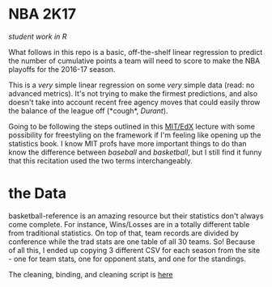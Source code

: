 NBA 2K17
========

_student work in R_

What follows in this repo is a basic, off-the-shelf linear regression to predict the number of cumulative points a team will need to score to make the NBA playoffs for the 2016-17 season. 

This is a _very_ simple linear regression on some _very_ simple data (read: no advanced metrics). It's not trying to make the firmest predictions, and also doesn't take into account recent free agency moves that could easily throw the balance of the league off (\*cough*, _Durant_).

Going to be following the steps outlined in this [MIT/EdX](https://www.youtube.com/watch?v=WfaKNYR2vAA) lecture with some possibility for freestyling on the framework if I'm feeling like opening up the statistics book. I know MIT profs have more important things to do than know the difference between _baseball_ and _basketball_, but I still find it funny that this recitation used the two terms interchangeably. 


# the Data

basketball-reference is an amazing resource but their statistics don't always come complete. For instance, Wins/Losses are in a totally different table from traditional statistics. On top of that, team records are divided by conference while the trad stats are one table of all 30 teams. So! Because of all this, I ended up copying 3 different CSV for each season from the site - one for team stats, one for opponent stats, and one for the standings. 

The cleaning, binding, and cleaning script is [here](nba2k17-clean.R)




